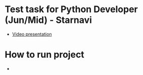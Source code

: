 # Test task for Python Developer (Jun/Mid) - Starnavi
- [Video presentation](youtube.com)

# How to run project
- 
